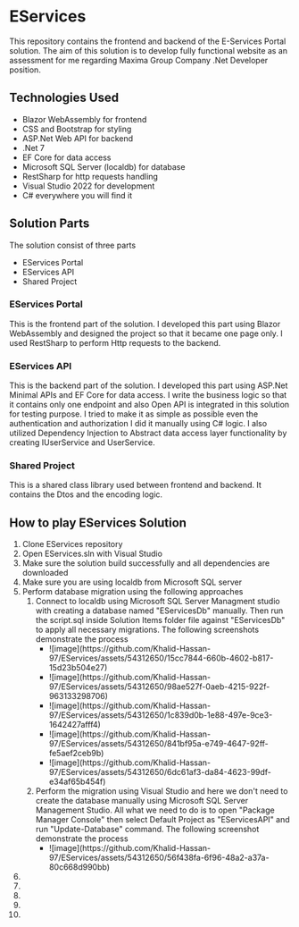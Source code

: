 # EServices
This repository contains the frontend and backend of the E-Services Portal solution. The aim of this solution is to develop fully functional website as an assessment for me regarding Maxima Group Company .Net Developer position.

## Technologies Used
<ul>
  <li>Blazor WebAssembly for frontend</li>
  <li>CSS and Bootstrap for styling</li>
  <li>ASP.Net Web API for backend</li>
  <li>.Net 7</li>
  <li>EF Core for data access</li>
  <li>Microsoft SQL Server (localdb) for database</li>
  <li>RestSharp for http requests handling</li>
  <li>Visual Studio 2022 for development</li>
  <li>C# everywhere you will find it</li>
</ul>


## Solution Parts
The solution consist of three parts
<ul>
  <li>EServices Portal</li>
  <li>EServices API</li>
  <li>Shared Project</li>
</ul>

### EServices Portal
This is the frontend part of the solution. I developed this part using Blazor WebAssembly and designed the project so that it became one page only. I used RestSharp to perform Http requests to the backend.

### EServices API
This is the backend part of the solution. I developed this part using ASP.Net Minimal APIs and EF Core for data access. I write the business logic so that it contains only one endpoint and also Open API is integrated in this solution for testing purpose. I tried to make it as simple as possible even the authentication and authorization I did it manually using C# logic. I also utilized Dependency Injection to Abstract data access layer functionality by creating IUserService and UserService.

### Shared Project
This is a shared class library used between frontend and backend. It contains the Dtos and the encoding logic.

## How to play EServices Solution
<ol>
  <li>Clone EServices repository</li>
  <li>Open EServices.sln with Visual Studio</li>
  <li>Make sure the solution build successfully and all dependencies are downloaded</li>
  <li>Make sure you are using localdb from Microsoft SQL server</li>
  <li>
    Perform database migration using the following approaches
    <ol>
      <li>Connect to localdb using Microsoft SQL Server Managment studio with creating a database named "EServicesDb" manually. Then run the script.sql inside Solution Items folder file against "EServicesDb" to apply all necessary migrations. The following screenshots demonstrate the process
        <ul>
          <li>![image](https://github.com/Khalid-Hassan-97/EServices/assets/54312650/15cc7844-660b-4602-b817-15d23b504e27)</li>
          <li>![image](https://github.com/Khalid-Hassan-97/EServices/assets/54312650/98ae527f-0aeb-4215-922f-963133298706)</li>
          <li>![image](https://github.com/Khalid-Hassan-97/EServices/assets/54312650/1c839d0b-1e88-497e-9ce3-1642427afff4)</li>
          <li>![image](https://github.com/Khalid-Hassan-97/EServices/assets/54312650/841bf95a-e749-4647-92ff-fe5aef2ceb9b)</li>
          <li>![image](https://github.com/Khalid-Hassan-97/EServices/assets/54312650/6dc61af3-da84-4623-99df-e34af65b454f)</li>
        </ul>
      </li>
      <li>Perform the migration using Visual Studio and here we don't need to create the database manually using Microsoft SQL Server Management Studio. All what we need to do is to open "Package Manager Console" then select Default Project as "EServicesAPI" and run "Update-Database" command. The following screenshot demonstrate the process
        <ul>
          <li>![image](https://github.com/Khalid-Hassan-97/EServices/assets/54312650/56f438fa-6f96-48a2-a37a-80c668d990bb)</li>
        </ul>
      </li>
    </ol>
  </li>
  <li></li>
  <li></li>
  <li></li>
  <li></li>
  <li></li>
</ol>
